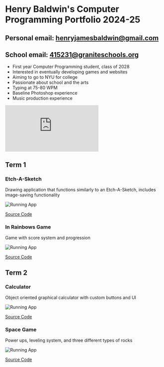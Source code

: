 # Henry Baldwin's Computer Programming Portfolio 2024-25
## Personal email: henryjamesbaldwin@gmail.com
## School email: 415231@graniteschools.org
* First year Computer Programming student, class of 2028
* Interested in eventually developing games and websites
* Aiming to go to NYU for college
* Passionate about school and the arts
* Typing at 75-80 WPM
* Baseline Photoshop experience
* Music production experience

![Certification](https://github.com/HenryBald/comprog1a3portfolio/blob/main/images/HenryCertificationGameDev.pdf?raw=true)
  
## Term 1

### Etch-A-Sketch
Drawing application that functions similarly to an Etch-A-Sketch, includes image-saving functionality

![Running App](https://github.com/HenryBald/comprog1a3portfolio/blob/main/images/EAS.png?raw=true)

[Source Code](https://github.com/HenryBald/comprog1a3portfolio/tree/main/src/term1/EtchASketch)

### In Rainbows Game
Game with score system and progression

![Running App](https://github.com/HenryBald/comprog1a3portfolio/blob/main/images/ShapeGame.png?raw=true)

[Source Code](https://github.com/HenryBald/comprog1a3portfolio/tree/main/src/term1/ShapeGame)

## Term 2

### Calculator 
Object oriented graphical calculator with custom buttons and UI

![Running App](https://github.com/HenryBald/comprog1a3portfolio/blob/main/images/calc1.png?raw=true)

[Source Code](https://github.com/HenryBald/comprog1a3portfolio/tree/main/src/term2/Calculator)

### Space Game
Power ups, leveling system, and three different types of rocks

![Running App](https://github.com/HenryBald/comprog1a3portfolio/blob/main/images/SpaceGame.png?raw=true)

[Source Code](https://github.com/HenryBald/comprog1a3portfolio/tree/main/src/term2/SpaceGame)
